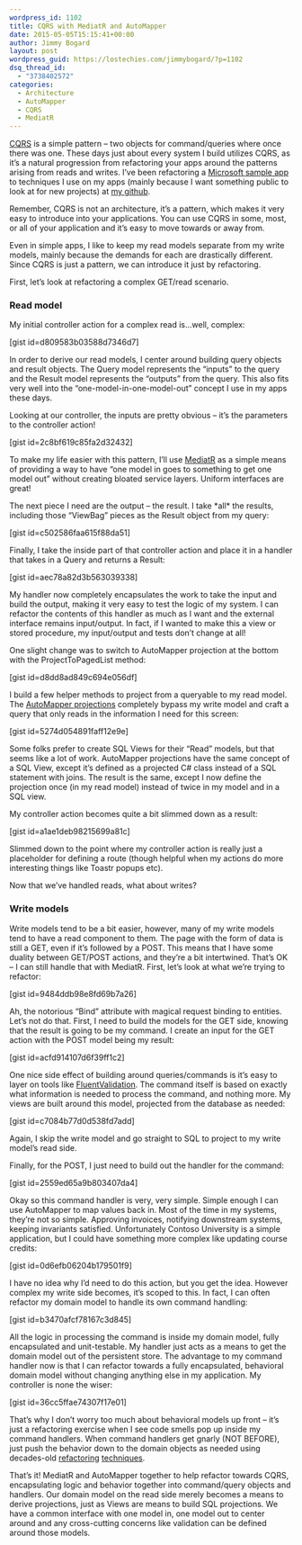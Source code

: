 ```yaml
---
wordpress_id: 1102
title: CQRS with MediatR and AutoMapper
date: 2015-05-05T15:15:41+00:00
author: Jimmy Bogard
layout: post
wordpress_guid: https://lostechies.com/jimmybogard/?p=1102
dsq_thread_id:
  - "3738402572"
categories:
  - Architecture
  - AutoMapper
  - CQRS
  - MediatR
---
```

[CQRS](http://martinfowler.com/bliki/CQRS.html) is a simple pattern &#8211; two objects for command/queries where once there was one. These days just about every system I build utilizes CQRS, as it&#8217;s a natural progression from refactoring your apps around the patterns arising from reads and writes. I&#8217;ve been refactoring a [Microsoft sample app](https://www.asp.net/mvc/overview/getting-started/getting-started-with-ef-using-mvc/creating-an-entity-framework-data-model-for-an-asp-net-mvc-application) to techniques I use on my apps (mainly because I want something public to look at for new projects) at [my github](https://github.com/jbogard/contosouniversity).

Remember, CQRS is not an architecture, it&#8217;s a pattern, which makes it very easy to introduce into your applications. You can use CQRS in some, most, or all of your application and it&#8217;s easy to move towards or away from.

Even in simple apps, I like to keep my read models separate from my write models, mainly because the demands for each are drastically different. Since CQRS is just a pattern, we can introduce it just by refactoring.

First, let&#8217;s look at refactoring a complex GET/read scenario.

### Read model

My initial controller action for a complex read is&#8230;well, complex:

[gist id=d809583b03588d7346d7]

In order to derive our read models, I center around building query objects and result objects. The Query model represents the &#8220;inputs&#8221; to the query and the Result model represents the &#8220;outputs&#8221; from the query. This also fits very well into the &#8220;one-model-in-one-model-out&#8221; concept I use in my apps these days.

Looking at our controller, the inputs are pretty obvious &#8211; it&#8217;s the parameters to the controller action!

[gist id=2c8bf619c85fa2d32432]

To make my life easier with this pattern, I&#8217;ll use [MediatR](https://github.com/jbogard/MediatR) as a simple means of providing a way to have &#8220;one model in goes to something to get one model out&#8221; without creating bloated service layers. Uniform interfaces are great!

The next piece I need are the output &#8211; the result. I take \*all\* the results, including those &#8220;ViewBag&#8221; pieces as the Result object from my query:

[gist id=c502586faa615f88da51]

Finally, I take the inside part of that controller action and place it in a handler that takes in a Query and returns a Result:

[gist id=aec78a82d3b563039338]

My handler now completely encapsulates the work to take the input and build the output, making it very easy to test the logic of my system. I can refactor the contents of this handler as much as I want and the external interface remains input/output. In fact, if I wanted to make this a view or stored procedure, my input/output and tests don&#8217;t change at all!

One slight change was to switch to AutoMapper projection at the bottom with the ProjectToPagedList method:

[gist id=d8dd8ad849c694e056df]

I build a few helper methods to project from a queryable to my read model. The [AutoMapper projections](https://github.com/AutoMapper/AutoMapper/wiki/Queryable-Extensions) completely bypass my write model and craft a query that only reads in the information I need for this screen:

[gist id=5274d054891faff12e9e]

Some folks prefer to create SQL Views for their &#8220;Read&#8221; models, but that seems like a lot of work. AutoMapper projections have the same concept of a SQL View, except it&#8217;s defined as a projected C# class instead of a SQL statement with joins. The result is the same, except I now define the projection once (in my read model) instead of twice in my model and in a SQL view.

My controller action becomes quite a bit slimmed down as a result:

[gist id=a1ae1deb98215699a81c]

Slimmed down to the point where my controller action is really just a placeholder for defining a route (though helpful when my actions do more interesting things like Toastr popups etc).

Now that we&#8217;ve handled reads, what about writes?

### Write models

Write models tend to be a bit easier, however, many of my write models tend to have a read component to them. The page with the form of data is still a GET, even if it&#8217;s followed by a POST. This means that I have some duality between GET/POST actions, and they&#8217;re a bit intertwined. That&#8217;s OK &#8211; I can still handle that with MediatR. First, let&#8217;s look at what we&#8217;re trying to refactor:

[gist id=9484ddb98e8fd69b7a26]

Ah, the notorious &#8220;Bind&#8221; attribute with magical request binding to entities. Let&#8217;s not do that. First, I need to build the models for the GET side, knowing that the result is going to be my command. I create an input for the GET action with the POST model being my result:

[gist id=acfd914107d6f39ff1c2]

One nice side effect of building around queries/commands is it&#8217;s easy to layer on tools like [FluentValidation](https://github.com/JeremySkinner/FluentValidation). The command itself is based on exactly what information is needed to process the command, and nothing more. My views are built around this model, projected from the database as needed:

[gist id=c7084b77d0d538fd7add]

Again, I skip the write model and go straight to SQL to project to my write model&#8217;s read side.

Finally, for the POST, I just need to build out the handler for the command:

[gist id=2559ed65a9b803407da4]

Okay so this command handler is very, very simple. Simple enough I can use AutoMapper to map values back in. Most of the time in my systems, they&#8217;re not so simple. Approving invoices, notifying downstream systems, keeping invariants satisfied. Unfortunately Contoso University is a simple application, but I could have something more complex like updating course credits:

[gist id=0d6efb06204b179501f9]

I have no idea why I&#8217;d need to do this action, but you get the idea. However complex my write side becomes, it&#8217;s scoped to this. In fact, I can often refactor my domain model to handle its own command handling:

[gist id=b3470afcf78167c3d845]

All the logic in processing the command is inside my domain model, fully encapsulated and unit-testable. My handler just acts as a means to get the domain model out of the persistent store. The advantage to my command handler now is that I can refactor towards a fully encapsulated, behavioral domain model without changing anything else in my application. My controller is none the wiser:

[gist id=36cc5ffae74307f17e01]

That&#8217;s why I don&#8217;t worry too much about behavioral models up front &#8211; it&#8217;s just a refactoring exercise when I see code smells pop up inside my command handlers. When command handlers get gnarly (NOT BEFORE), just push the behavior down to the domain objects as needed using decades-old [refactoring](http://refactoring.com/) [techniques](http://industriallogic.com/xp/refactoring/).

That&#8217;s it! MediatR and AutoMapper together to help refactor towards CQRS, encapsulating logic and behavior together into command/query objects and handlers. Our domain model on the read side merely becomes a means to derive projections, just as Views are means to build SQL projections. We have a common interface with one model in, one model out to center around and any cross-cutting concerns like validation can be defined around those models.